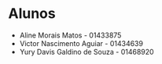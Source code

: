 # Alunos

* Aline Morais Matos - 01433875
* Victor Nascimento Aguiar - 01434639
* Yury Davis Galdino de Souza - 01468920
